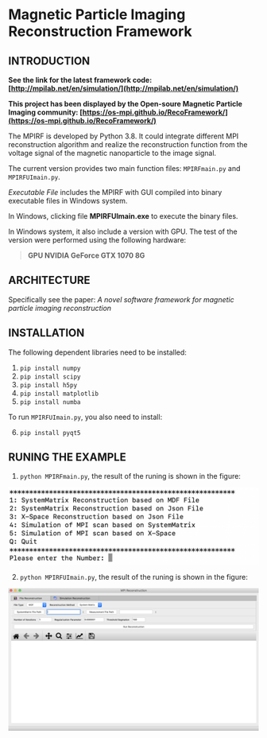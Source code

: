 # Magnetic Particle Imaging Reconstruction Framework

## INTRODUCTION

**See the link for the latest framework code:[http://mpilab.net/en/simulation/](http://mpilab.net/en/simulation/)**

**This project has been displayed by the Open-soure Magnetic Particle Imaging community: [https://os-mpi.github.io/RecoFramework/](https://os-mpi.github.io/RecoFramework/)**

The MPIRF is developed by Python 3.8. It could integrate different MPI reconstruction algorithm and realize the reconstruction function from the voltage signal of the magnetic nanoparticle to the image signal.  
  
The current version provides two main function files: `MPIRFmain.py` and `MPIRFUImain.py`.

*Executable File* includes the MPIRF with GUI compiled into binary executable files in Windows system.  

In Windows, clicking file **MPIRFUImain.exe** to execute the binary files.  

In Windows system, it also include a version with GPU. The test of the version were performed using the following hardware:  
>**GPU NVIDIA GeForce GTX 1070 8G**

## ARCHITECTURE
  
Specifically see the paper: *A novel software framework for magnetic particle imaging reconstruction*

## INSTALLATION
  
The following dependent libraries need to be installed:

1.  `pip install numpy`
2.  `pip install scipy`
3.  `pip install h5py`
4.  `pip install matplotlib`
5.  `pip install numba`

To run `MPIRFUImain.py`, you also need to install:

6.  `pip install pyqt5`

## RUNING THE EXAMPLE
  
1.  `python MPIRFmain.py`, the result of the runing is shown in the figure:

![](./Image/Fig1.png) 

2.  `python MPIRFUImain.py`, the result of the runing is shown in the figure:

![](./Image/Fig2.png) 
